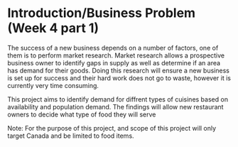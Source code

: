 # Introduction/Business Problem (Week 4 part 1)

The success of a new business depends on a number of factors, one of them is to perform market research. Market research allows a prospective business owner to identify gaps in supply as well as determine if an area has demand for their goods. Doing this research will ensure a new business is set up for success and their hard work does not go to waste, however it is currently very time consuming.

This project aims to identify demand for diffrent types of cuisines based on availability and population demand. The findings will allow new restaurant owners to decide what type of food they will serve

Note: For the purpose of this project, and scope of this project will only target Canada and be limited to food items.
